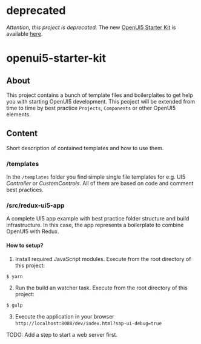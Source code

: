 # deprecated
*Attention, this project is deprecated.* The new [OpenUI5 Starter Kit](https://github.com/pulseshift/openui5-gulp-starter-kit) is available [here](https://github.com/pulseshift/openui5-gulp-starter-kit).

# openui5-starter-kit

## About
This project contains a bunch of template files and boilerplaites to get help you with starting OpenUI5 development. This peoject will be extended from time to time by best practice `Projects`, `Components` or other OpenUI5 elements.

## Content
Short description of contained templates and how to use them.

### /templates
In the `/templates` folder you find simple single file templates for e.g. UI5 *Controller* or *CustomControls*. All of them are based on code and comment best practices.

### /src/redux-ui5-app
A complete UI5 app example with best practice folder structure and build infrastructure. In this case, the app represents a boilerplate to combine OpenUI5 with Redux.

#### How to setup?
1. Install required JavaScript modules. Execute from the root directory of this project:
```
$ yarn
```
2. Run the build an watcher task. Execute from the root directory of this project:
```
$ gulp
```
3. Execute the application in your browser `http://localhost:8080/dev/index.html?sap-ui-debug=true`

TODO: Add a step to start a web server first.
